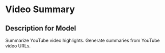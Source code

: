 # Video Summary

## Description for Model

Summarize YouTube video highlights. Generate summaries from YouTube video URLs.

